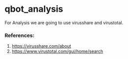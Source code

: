 # qbot_analysis

For Analysis we are going to use virusshare and virustotal.













### References:
1. https://virusshare.com/about 
2. https://www.virustotal.com/gui/home/search
